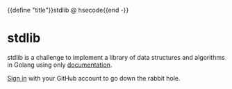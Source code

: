 {{define "title"}}stdlib @ hsecode{{end -}}
# stdlib

stdlib is a challenge to implement a library of data structures and algorithms in Golang using only [documentation]({{.DocsURL}}).

[Sign in](signin) with your GitHub account to go down the rabbit hole.
